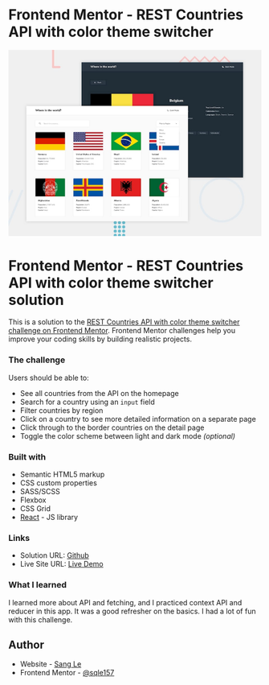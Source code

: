 # Frontend Mentor - REST Countries API with color theme switcher

![Design preview for the REST Countries API with color theme switcher coding challenge](./design/desktop-preview.jpg)

# Frontend Mentor - REST Countries API with color theme switcher solution

This is a solution to the [REST Countries API with color theme switcher challenge on Frontend Mentor](https://www.frontendmentor.io/challenges/rest-countries-api-with-color-theme-switcher-5cacc469fec04111f7b848ca). Frontend Mentor challenges help you improve your coding skills by building realistic projects.

### The challenge

Users should be able to:

- See all countries from the API on the homepage
- Search for a country using an `input` field
- Filter countries by region
- Click on a country to see more detailed information on a separate page
- Click through to the border countries on the detail page
- Toggle the color scheme between light and dark mode _(optional)_

### Built with

- Semantic HTML5 markup
- CSS custom properties
- SASS/SCSS
- Flexbox
- CSS Grid
- [React](https://reactjs.org/) - JS library

### Links

- Solution URL: [Github](https://github.com/sqle157/rest-countries-api)
- Live Site URL: [Live Demo](https://rest-countries-ris2cpya0-sqle157.vercel.app/)

### What I learned

I learned more about API and fetching, and I practiced context API and reducer in this app. It was a good refresher on the basics. I had a lot of fun with this challenge.

## Author

- Website - [Sang Le](https://github.com/sqle157)
- Frontend Mentor - [@sqle157](https://www.frontendmentor.io/profile/sqle157)
